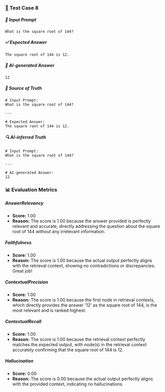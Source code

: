 ### 🧪 Test Case 8

##### 🧾 Input Prompt
```text
What is the square root of 144?
```
##### ✅ Expected Answer
```text
The square root of 144 is 12.
```
##### 🤖 AI-generated Answer
```text
12
```
##### 📘 Source of Truth
```text
# Input Prompt:
What is the square root of 144?

---

# Expected Answer:
The square root of 144 is 12.
```
##### 🔍 AI-inferred Truth
```text
# Input Prompt:
What is the square root of 144?

---

# AI-generated Answer:
12
```
### 📊 Evaluation Metrics

##### AnswerRelevancy
- **Score:** 1.00
- **Reason:** The score is 1.00 because the answer provided is perfectly relevant and accurate, directly addressing the question about the square root of 144 without any irrelevant information.

##### Faithfulness
- **Score:** 1.00
- **Reason:** The score is 1.00 because the actual output perfectly aligns with the retrieval context, showing no contradictions or discrepancies. Great job!

##### ContextualPrecision
- **Score:** 1.00
- **Reason:** The score is 1.00 because the first node in retrieval contexts, which directly provides the answer '12' as the square root of 144, is the most relevant and is ranked highest.

##### ContextualRecall
- **Score:** 1.00
- **Reason:** The score is 1.00 because the retrieval context perfectly matches the expected output, with node(s) in the retrieval context accurately confirming that the square root of 144 is 12.

##### Hallucination
- **Score:** 0.00
- **Reason:** The score is 0.00 because the actual output perfectly aligns with the provided context, indicating no hallucinations.


